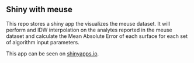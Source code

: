 ## Shiny with meuse

This repo stores a shiny app the visualizes the meuse dataset. It will perform and IDW interpolation on the analytes reported in the meuse dataset and calculate the Mean Absolute Error of each surface for each set of algorithm input parameters.

This app can be seen on [shinyapps.io](https://jmt2080ad.shinyapps.io/meuse_shiny/).
